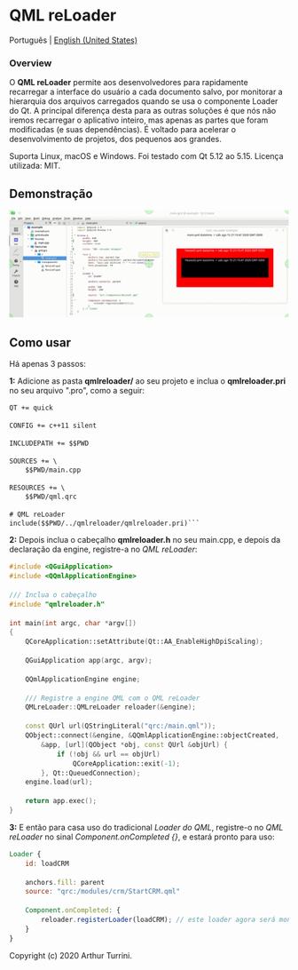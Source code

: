 # QML reLoader


Português | [English (United States)](./README.md)

### Overview
O **QML reLoader** permite aos desenvolvedores para rapidamente recarregar a interface do usuário a cada documento salvo, por monitorar a hierarquia dos arquivos carregados quando se usa o componente Loader do Qt. A principal diferença desta para as outras soluções é que nós não iremos recarregar o aplicativo inteiro, mas apenas as partes que foram modificadas (e suas dependências). É voltado para acelerar o desenvolvimento de projetos, dos pequenos aos grandes.

Suporta Linux, macOS e Windows. Foi testado com Qt 5.12 ao 5.15. Licença utilizada: MIT.


## Demonstração

![QML reLoader em ação](demo.gif)



## Como usar

Há apenas 3 passos:

**1:** Adicione as pasta **qmlreloader/** ao seu projeto e inclua o **qmlreloader.pri** no seu arquivo ".pro", como a seguir:


```qmake
QT += quick

CONFIG += c++11 silent

INCLUDEPATH += $$PWD

SOURCES += \
    $$PWD/main.cpp

RESOURCES += \
    $$PWD/qml.qrc

# QML reLoader
include($$PWD/../qmlreloader/qmlreloader.pri)```
```


**2:** Depois inclua o cabeçalho **qmlreloader.h** no seu main.cpp, e depois da declaração da engine, registre-a no *QML reLoader*:

```c++
#include <QGuiApplication>
#include <QQmlApplicationEngine>

/// Inclua o cabeçalho
#include "qmlreloader.h"

int main(int argc, char *argv[])
{
    QCoreApplication::setAttribute(Qt::AA_EnableHighDpiScaling);

    QGuiApplication app(argc, argv);

    QQmlApplicationEngine engine;
    
    /// Registre a engine QML com o QML reLoader
    QMLreLoader::QMLreLoader reloader(&engine);

    const QUrl url(QStringLiteral("qrc:/main.qml"));
    QObject::connect(&engine, &QQmlApplicationEngine::objectCreated,
        &app, [url](QObject *obj, const QUrl &objUrl) {
            if (!obj && url == objUrl)
                QCoreApplication::exit(-1);
        }, Qt::QueuedConnection);
    engine.load(url);

    return app.exec();
}
```

**3:** E então para casa uso do tradicional *Loader do QML*, registre-o no *QML reLoader* no sinal *Component.onCompleted {}*, e estará pronto para uso:

```qml
Loader {
    id: loadCRM

    anchors.fill: parent
    source: "qrc:/modules/crm/StartCRM.qml"

    Component.onCompleted: {
        reloader.registerLoader(loadCRM); // este loader agora será monitorado
    }
}
```

Copyright (c) 2020 Arthur Turrini.

